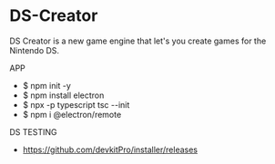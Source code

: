 # DS-Creator
DS Creator is a new game engine that let's you create games for the Nintendo DS.

APP
 - $ npm init -y
 - $ npm install electron
 - $ npx -p typescript tsc --init
 - $ npm i @electron/remote

DS TESTING
 - https://github.com/devkitPro/installer/releases
